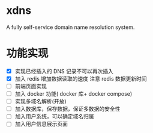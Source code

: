 # xdns

A fully self-service domain name resolution system.

# 功能实现

- [x] 实现已经插入的 DNS 记录不可以再次插入
- [x] 加入 redis 增加数据读取的速度 注意 redis 数据更新时间
- [ ] 前端页面实现
- [ ] 加入 docker 功能( docker 库+ docker compose)
- [ ] 实现多域名解析(开放)
- [ ] 加入数据库，保存数据，保证多数据的安全性
- [ ] 加入用户系统，可以确定域名归属
- [ ] 加入用户信息展示页面
